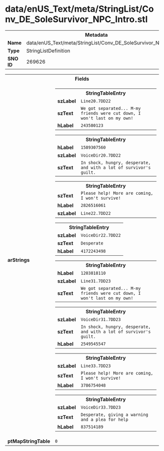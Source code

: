 <h1>data/enUS_Text/meta/StringList/Conv_DE_SoleSurvivor_NPC_Intro.stl</h1><table><tr><th colspan="100%">Metadata</th></tr><tr><td><b>Name</b></td><td>data/enUS_Text/meta/StringList/Conv_DE_SoleSurvivor_NPC_Intro.stl</td></tr><tr><td><b>Type</b></td><td>StringListDefinition</td></tr><tr><td><b>SNO ID</b></td><td>269626</td></tr></table>

<table><tr><th colspan="100%">Fields</th></tr><tr><td><b>arStrings</b></td><td><table><tr><th colspan="100%">StringTableEntry</th></tr><tr><td><b>szLabel</b></td><td><code>Line20.7DD22</code></td></tr><tr><td><b>szText</b></td><td><code>We got separated... M-my friends were cut down, I won't last on my own!</code></td></tr><tr><td><b>hLabel</b></td><td><code>243580123</code></td></tr></table>


<table><tr><th colspan="100%">StringTableEntry</th></tr><tr><td><b>hLabel</b></td><td><code>1589307560</code></td></tr><tr><td><b>szLabel</b></td><td><code>VoiceDir20.7DD22</code></td></tr><tr><td><b>szText</b></td><td><code>In shock, hungry, desperate, and with a lot of survivor's guilt.</code></td></tr></table>


<table><tr><th colspan="100%">StringTableEntry</th></tr><tr><td><b>szText</b></td><td><code>Please help! More are coming, I won't survive!</code></td></tr><tr><td><b>hLabel</b></td><td><code>2826516061</code></td></tr><tr><td><b>szLabel</b></td><td><code>Line22.7DD22</code></td></tr></table>


<table><tr><th colspan="100%">StringTableEntry</th></tr><tr><td><b>szLabel</b></td><td><code>VoiceDir22.7DD22</code></td></tr><tr><td><b>szText</b></td><td><code>Desperate</code></td></tr><tr><td><b>hLabel</b></td><td><code>4172243498</code></td></tr></table>


<table><tr><th colspan="100%">StringTableEntry</th></tr><tr><td><b>hLabel</b></td><td><code>1203818110</code></td></tr><tr><td><b>szLabel</b></td><td><code>Line31.7DD23</code></td></tr><tr><td><b>szText</b></td><td><code>We got separated... M-my friends were cut down, I won't last on my own!</code></td></tr></table>


<table><tr><th colspan="100%">StringTableEntry</th></tr><tr><td><b>szLabel</b></td><td><code>VoiceDir31.7DD23</code></td></tr><tr><td><b>szText</b></td><td><code>In shock, hungry, desperate, and with a lot of survivor's guilt.</code></td></tr><tr><td><b>hLabel</b></td><td><code>2549545547</code></td></tr></table>


<table><tr><th colspan="100%">StringTableEntry</th></tr><tr><td><b>szLabel</b></td><td><code>Line33.7DD23</code></td></tr><tr><td><b>szText</b></td><td><code>Please help! More are coming, I won't survive!</code></td></tr><tr><td><b>hLabel</b></td><td><code>3786754048</code></td></tr></table>


<table><tr><th colspan="100%">StringTableEntry</th></tr><tr><td><b>szLabel</b></td><td><code>VoiceDir33.7DD23</code></td></tr><tr><td><b>szText</b></td><td><code>Desperate, giving a warning and a plea for help</code></td></tr><tr><td><b>hLabel</b></td><td><code>837514189</code></td></tr></table>


</td></tr><tr><td><b>ptMapStringTable</b></td><td><code>0</code></td></tr></table>

